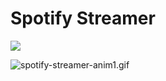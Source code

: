 # Spotify Streamer

![](../../../Screenshots/blob/master/spotify-streamer-anim3.gif)

<img src="../../Screenshots/blob/master/spotify-streamer-anim1.gif?raw=true" alt="spotify-streamer-anim1.gif">



